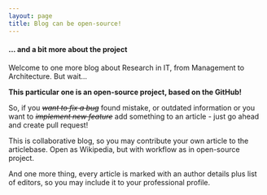 ```yaml
---
layout: page
title: Blog can be open-source!
---
```



#### ... and a bit more about the project

Welcome to  one more blog about Research in IT, from Management to Architecture. But wait...

**This particular one is an open-source project, based on the GitHub!**

So, if you <S>_want to fix a bug_</S> found mistake, or outdated information or you want to <S>_implement new feature_</S> add something to an article - just go ahead and create pull request!

This is collaborative blog, so you may contribute your own article to the articlebase. Open as Wikipedia, but with workflow as in open-source project. 

And one more thing, every article is marked with an author details plus list of editors, so you may include it to your professional profile. 

